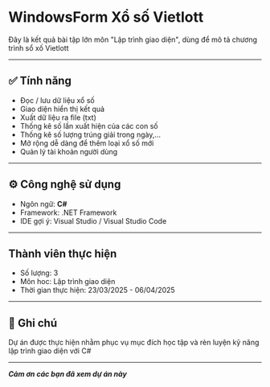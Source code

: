 # WindowsForm Xổ số Vietlott 

Đây là kết quả bài tập lớn môn "Lập trình giao diện", dùng để mô tả chương trình sổ xố Vietlott

---
## ✅ Tính năng

- Đọc / lưu dữ liệu xổ số  
- Giao diện hiển thị kết quả  
- Xuất dữ liệu ra file (txt)  
- Thống kê số lần xuất hiện của các con số
- Thống kê số lượng trúng giải trong ngày,...
- Mở rộng dễ dàng để thêm loại xổ số mới
- Quản lý tài khoản người dùng
  
---
## ⚙️ Công nghệ sử dụng

- Ngôn ngữ: **C#**  
- Framework: .NET Framework
- IDE gợi ý: Visual Studio / Visual Studio Code

---
## Thành viên thực hiện
- Số lượng: 3
- Môn hoc: Lập trình giao diện
- Thời gian thực hiện: 23/03/2025 -  06/04/2025

---
## 📄 Ghi chú

Dự án được thực hiện nhằm phục vụ mục đích học tập và rèn luyện kỹ năng lập trình giao diện với C#

---
***Cảm ơn các bạn đã xem dự án này***
